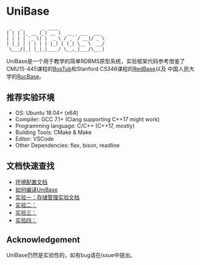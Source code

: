 # UniBase

```
 _   _       _ ____                 
| | | |_ __ (_) __ )  __ _ ___  ___ 
| | | | '_ \| |  _ \ / _` / __|/ _ \
| |_| | | | | | |_) | (_| \__ \  __/
 \___/|_| |_|_|____/ \__,_|___/\___|
```

UniBase是一个用于教学的简单RDBMS原型系统，实验框架代码参考借鉴了CMU15-445课程的[BusTub](https://github.com/cmu-db/bustub)和Stanford CS346课程的[RedBase](https://web.stanford.edu/class/cs346/2015/redbase.html)以及
中国人民大学的[RucBase](https://github.com/ruc-deke/rucbase-lab)。

## 推荐实验环境

 - OS: Ubuntu 18.04+ (x64)
 - Compiler: GCC 7.1+ (Clang supporting C++17 might work)
 - Programming language: C/C++ (C++17, mostly)
 - Building Tools: CMake & Make
 - Editor: VSCode
 - Other Dependencies: flex, bison, readline

## 文档快速查找

- [环境配置文档]()
- [如何编译UniBase]()
- [实验一：存储管理实验文档]()
- [实验二：]()
- [实验三：]()
- [实验四：]()

## Acknowledgement

UniBase仍然是实验性的，如有bug请在issue中提出。
